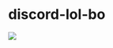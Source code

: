 # discord-lol-bo
<img src="https://img.shields.io/badge/Node-339933?style=for-the-badge&logo=Node&logoColor=white">
